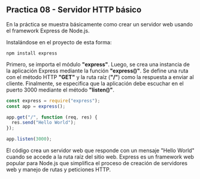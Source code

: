 ## Practica 08 - Servidor HTTP básico

En la práctica se muestra básicamente como crear un servidor web usando el framework Express de Node.js.

Instalándose en el proyecto de esta forma:
```
npm install express
```

Primero, se importa el módulo **"express"**. Luego, se crea una instancia de la aplicación Express mediante la función **"express()"**. Se define una ruta con el método HTTP **"GET"** y la ruta raíz (**"/"**) como la respuesta a enviar al cliente. Finalmente, se especifica que la aplicación debe escuchar en el puerto 3000 mediante el método **"listen()"**.

```js
const express = require("express");
const app = express();

app.get("/", function (req, res) {
  res.send("Hello World");
});

app.listen(3000);
```
El código crea un servidor web que responde con un mensaje "Hello World" cuando se accede a la ruta raíz del sitio web. Express es un framework web popular para Node.js que simplifica el proceso de creación de servidores web y manejo de rutas y peticiones HTTP.